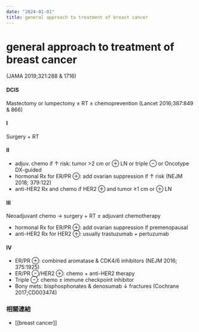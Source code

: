```yaml
---
date: "2024-01-01"
title: general approach to treatment of breast cancer
---
```


# general approach to treatment of breast cancer

(JAMA 2019;321:288 & 1716)

#### DCIS

Mastectomy or lumpectomy ± RT ± chemoprevention (Lancet 2016;387:849 & 866)

#### I

Surgery + RT

#### II

+ adjuv. chemo if ↑ risk: tumor >2 cm or ⊕ LN or triple ⊖ or Oncotype DX-guided
+ hormonal Rx for ER/PR ⊕: add ovarian suppression if ↑ risk (NEJM 2018; 379:122)
+ anti-HER2 Rx and chemo if HER2 ⊕ and tumor ≥1 cm or ⊕ LN

#### III

Neoadjuvant chemo → surgery + RT ± adjuvant chemotherapy

+ hormonal Rx for ER/PR ⊕: add ovarian suppression if premenopausal
+ anti-HER2 Rx for HER2 ⊕: usually trastuzumab + pertuzumab

#### IV
+ ER/PR ⊕: combined aromatase & CDK4/6 inhibitors (NEJM 2016; 375:1925)
+ ER/PR ⊖/HER2 ⊕: chemo + anti-HER2 therapy
+ Triple ⊖: chemo ± immune checkpoint inhibitor
+ Bony mets: bisphosphonates & denosumab ↓ fractures (Cochrane 2017;CD003474)

### 相關連結

+ [[breast cancer]]
